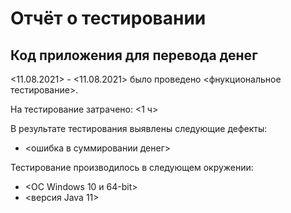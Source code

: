 # Отчёт о тестировании <Money Transfer>

## Код приложения для перевода денег

<11.08.2021> - <11.08.2021> было проведено <фнукциональное тестирование>.

На тестирование затрачено: <1 ч>

В результате тестирования выявлены следующие дефекты:
* <ошибка в суммировании денег>

Тестирование производилось в следующем окружении:
* <ОС Windows 10 и 64-bit>
* <версия Java 11>
